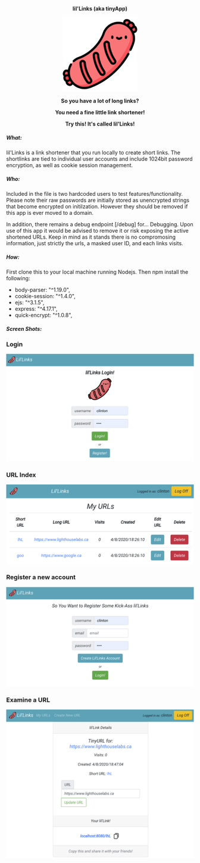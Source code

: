 <p align="center" ><b>lil'Links (aka tinyApp)</b></p>
<p align="center"><img width="200" height="200" src="https://github.com/cplpearce/tinyapp/blob/master/public/img/meat.png"></p>
<p align="center" ><b>So you have a lot of long links?</b></p>
<p align="center" ><b>You need a fine little link shortener!</b></p>
<p align="center" ><b>Try this!  It's called lil'Links!</b></p>

##### What:
lil'Links is a link shortener that you run locally to create short links.  The shortlinks are tied to individual user accounts and include 1024bit password encryption, as well as cookie session management.

##### Who:
Included in the file is two hardcoded users to test features/functionality.  Please note their raw passwords are initially stored as unencrypted strings that become encrypted on initilzation.  However they should be removed if this app is ever moved to a domain.

In addition, there remains a debug endpoint [/debug] for...  Debugging.  Upon use of this app it would be advised to remove it or risk exposing the active shortened URLs.  Keep in mind as it stands there is no compromosing information, just strictly the urls, a masked user ID, and each links visits.

##### How:
First clone this to your local machine running Nodejs.  Then npm install the following:
* body-parser: "^1.19.0",
* cookie-session: "^1.4.0",
* ejs: "^3.1.5",
* express: "^4.17.1",
* quick-encrypt: "^1.0.8",

##### Screen Shots:
### Login
![login](https://raw.githubusercontent.com/cplpearce/tinyapp/master/images/login.png)
### URL Index
![urlIndex](https://raw.githubusercontent.com/cplpearce/tinyapp/master/images/urlIndex.png)
### Register a new account
![register](https://raw.githubusercontent.com/cplpearce/tinyapp/master/images/register.png)
### Examine a URL
![examine](https://raw.githubusercontent.com/cplpearce/tinyapp/master/images/examine.png)
